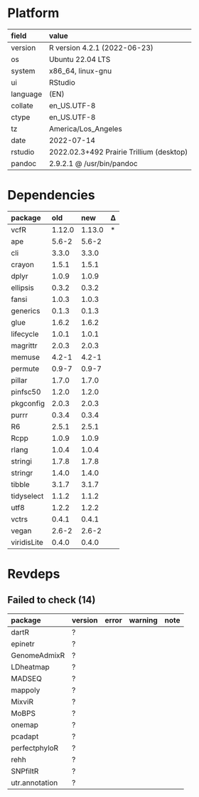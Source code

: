 # Platform

|field    |value                                    |
|:--------|:----------------------------------------|
|version  |R version 4.2.1 (2022-06-23)             |
|os       |Ubuntu 22.04 LTS                         |
|system   |x86_64, linux-gnu                        |
|ui       |RStudio                                  |
|language |(EN)                                     |
|collate  |en_US.UTF-8                              |
|ctype    |en_US.UTF-8                              |
|tz       |America/Los_Angeles                      |
|date     |2022-07-14                               |
|rstudio  |2022.02.3+492 Prairie Trillium (desktop) |
|pandoc   |2.9.2.1 @ /usr/bin/pandoc                |

# Dependencies

|package     |old    |new    |Δ  |
|:-----------|:------|:------|:--|
|vcfR        |1.12.0 |1.13.0 |*  |
|ape         |5.6-2  |5.6-2  |   |
|cli         |3.3.0  |3.3.0  |   |
|crayon      |1.5.1  |1.5.1  |   |
|dplyr       |1.0.9  |1.0.9  |   |
|ellipsis    |0.3.2  |0.3.2  |   |
|fansi       |1.0.3  |1.0.3  |   |
|generics    |0.1.3  |0.1.3  |   |
|glue        |1.6.2  |1.6.2  |   |
|lifecycle   |1.0.1  |1.0.1  |   |
|magrittr    |2.0.3  |2.0.3  |   |
|memuse      |4.2-1  |4.2-1  |   |
|permute     |0.9-7  |0.9-7  |   |
|pillar      |1.7.0  |1.7.0  |   |
|pinfsc50    |1.2.0  |1.2.0  |   |
|pkgconfig   |2.0.3  |2.0.3  |   |
|purrr       |0.3.4  |0.3.4  |   |
|R6          |2.5.1  |2.5.1  |   |
|Rcpp        |1.0.9  |1.0.9  |   |
|rlang       |1.0.4  |1.0.4  |   |
|stringi     |1.7.8  |1.7.8  |   |
|stringr     |1.4.0  |1.4.0  |   |
|tibble      |3.1.7  |3.1.7  |   |
|tidyselect  |1.1.2  |1.1.2  |   |
|utf8        |1.2.2  |1.2.2  |   |
|vctrs       |0.4.1  |0.4.1  |   |
|vegan       |2.6-2  |2.6-2  |   |
|viridisLite |0.4.0  |0.4.0  |   |

# Revdeps

## Failed to check (14)

|package        |version |error |warning |note |
|:--------------|:-------|:-----|:-------|:----|
|dartR          |?       |      |        |     |
|epinetr        |?       |      |        |     |
|GenomeAdmixR   |?       |      |        |     |
|LDheatmap      |?       |      |        |     |
|MADSEQ         |?       |      |        |     |
|mappoly        |?       |      |        |     |
|MixviR         |?       |      |        |     |
|MoBPS          |?       |      |        |     |
|onemap         |?       |      |        |     |
|pcadapt        |?       |      |        |     |
|perfectphyloR  |?       |      |        |     |
|rehh           |?       |      |        |     |
|SNPfiltR       |?       |      |        |     |
|utr.annotation |?       |      |        |     |

